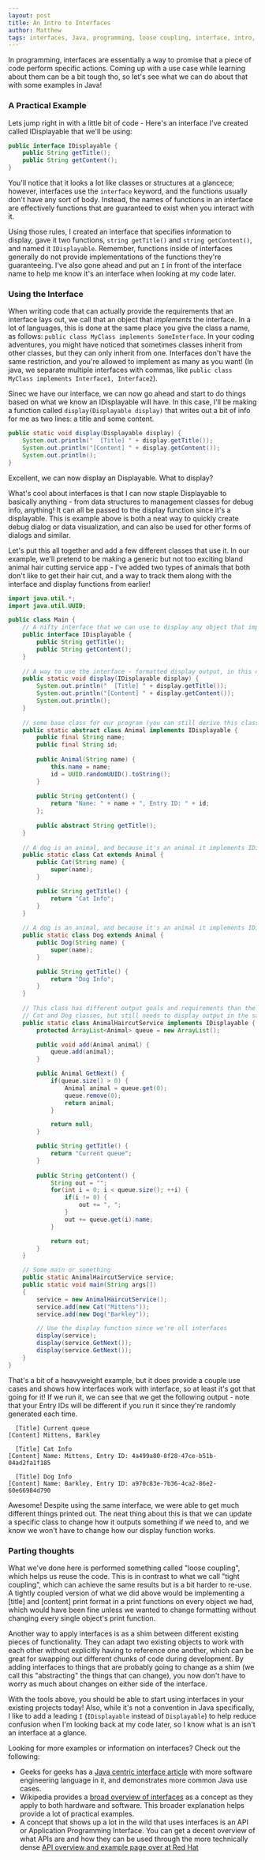 ```yaml
---
layout: post
title: An Intro to Interfaces
author: Matthew
tags: interfaces, Java, programming, loose coupling, interface, intro, modular, example, introduction, tutorial, guide
---
```

In programming, interfaces are essentially a way to promise that a piece of code perform specific actions. Coming up with a use case while learning about them can be a bit tough tho, so let's see what we can do about that with some examples in Java!

### A Practical Example

Lets jump right in with a little bit of code - Here's an interface I've created called IDisplayable that we'll be using:
```java
public interface IDisplayable {
    public String getTitle();
    public String getContent();
}
```
You'll notice that it looks a lot like classes or structures at a glancece; however, interfaces use the `interface` keyword, and the functions usually don't have any sort of body. Instead, the names of functions in an interface are effectively functions that are guaranteed to exist when you interact with it.

Using those rules, I created an interface that specifies information to display, gave it two functions, `string getTitle()` and `string getContent()`, and named it `IDisplayable`. Remember, functions inside of interfaces generally do not provide implementations of the functions they're guaranteeing. I've also gone ahead and put an `I` in front of the interface name to help me know it's an interface when looking at my code later.

### Using the Interface

When writing code that can actually provide the requirements that an interface lays out, we call that an object that _implements_ the interface. In a lot of languages, this is done at the same place you give the class a name, as follows: `public class MyClass implements SomeInterface`. In your coding adventures, you might have noticed that sometimes classes inherit from other classes, but they can only inherit from one. Interfaces don't have the same restriction, and you're allowed to implement as many as you want! (In java, we separate multiple interfaces with commas, like `public class MyClass implements Interface1, Interface2`). 

Sinec we have our interface, we can now go ahead and start to do things based on what we know an IDisplayable will have. In this case, I'll be making a function called `display(Displayable display)` that writes out a bit of info for me as two lines: a title and some content.

```java
public static void display(Displayable display) {
    System.out.println("  [Title] " + display.getTitle());
    System.out.println("[Content] " + display.getContent());
    System.out.println();
}
```

Excellent, we can now display an Displayable. What to display? 

What's cool about interfaces is that I can now staple Displayable to basically anything - from data structures to management classes for debug info, anything! It can all be passed to the display function since it's a displayable. This is example above is both a neat way to quickly create debug dialog or data visualization, and can also be used for other forms of dialogs and similar. 

Let's put this all together and add a few different classes that use it. In our example, we'll pretend to be making a generic but not too exciting bland animal hair cutting service app - I've added two types of animals that both don't like to get their hair cut, and a way to track them along with the interface and display functions from earlier!

```java
import java.util.*;
import java.util.UUID;

public class Main {
    // A nifty interface that we can use to display any object that implements it!
    public interface IDisplayable {
        public String getTitle();
        public String getContent();
    }
 
    // A way to use the interface - formatted display output, in this case
    public static void display(IDisplayable display) {
        System.out.println("  [Title] " + display.getTitle());
        System.out.println("[Content] " + display.getContent());
        System.out.println();
    }
 
    // some base class for our program (you can still derive this class!)
    public static abstract class Animal implements IDisplayable {
        public final String name;
        public final String id;
 
        public Animal(String name) {
            this.name = name;
            id = UUID.randomUUID().toString();
        }
        
        public String getContent() {
            return "Name: " + name + ", Entry ID: " + id;
        };
        
        public abstract String getTitle();
    }
 
    // A dog is an animal, and because it's an animal it implements IDisplayable!
    public static class Cat extends Animal {
        public Cat(String name) {
            super(name);
        }

        public String getTitle() {
            return "Cat Info";
        }
    }
 
    // A dog is an animal, and because it's an animal it implements IDisplayable!
    public static class Dog extends Animal {
        public Dog(String name) {
            super(name);
        }

        public String getTitle() {
            return "Dog Info";
        }
    }
 
    // This class has different output goals and requirements than the 
    // Cat and Dog classes, but still needs to display output in the same format.
    public static class AnimalHaircutService implements IDisplayable {
        protected ArrayList<Animal> queue = new ArrayList();

        public void add(Animal animal) {
            queue.add(animal);
        }

        public Animal GetNext() {
            if(queue.size() > 0) {
                Animal animal = queue.get(0);
                queue.remove(0);
                return animal;
            }

            return null;
        }

        public String getTitle() {
            return "Current queue";
        }
        
        public String getContent() {
            String out = "";
            for(int i = 0; i < queue.size(); ++i) {
                if(i != 0) {
                    out += ", ";
                }
                out += queue.get(i).name;
            }

            return out;
        }
    }

    // Some main or something
    public static AnimalHaircutService service;
    public static void main(String args[])
    {
        service = new AnimalHaircutService();
        service.add(new Cat("Mittens"));
        service.add(new Dog("Barkley"));

        // Use the display function since we're all interfaces
        display(service);
        display(service.GetNext());
        display(service.GetNext());
    }
}
```

That's a bit of a heavyweight example, but it does provide a couple use cases and shows how interfaces work with interface, so at least it's got that going for it! If we run it, we can see that we get the following output - note that your Entry IDs will be different if you run it since they're randomly generated each time.
```
  [Title] Current queue
[Content] Mittens, Barkley

  [Title] Cat Info
[Content] Name: Mittens, Entry ID: 4a499a80-8f28-47ce-b51b-04ad2fa1f185

  [Title] Dog Info
[Content] Name: Barkley, Entry ID: a970c83e-7b36-4ca2-86e2-60e66984d790
```

Awesome! Despite using the same interface, we were able to get much different things printed out. The neat thing about this is that we can update a specific class to change how it outputs something if we need to, and we know we won't have to change how our display function works. 

### Parting thoughts

What we've done here is performed something called "loose coupling", which helps us reuse the code. This is in contrast to what we call "tight coupling", which can achieve the same results but is a bit harder to re-use. A tightly coupled version of what we did above would be implementing a [title] and [content] print format in a print functions on every object we had, which would have been fine unless we wanted to change formatting without changing every single object's print function.

Another way to apply interfaces is as a shim between different existing pieces of functionality. They can adapt two existing objects to work with each other without explicitly having to reference one another, which can be great for swapping out different chunks of code during development. By adding interfaces to things that are probably going to change as a shim (we call this "abstracting" the things that can change), you now don't have to worry as much about changes on either side of the interface.

With the tools above, you should be able to start using interfaces in your existing projects today! Also, while it's not a convention in Java specifically, I like to add a leading `I` (`IDisplayable` instead of `Displayable`) to help reduce confusion when I'm looking back at my code later, so I know what is an isn't an interface at a glance.


Looking for more examples or information on interfaces? Check out the following:
- Geeks for geeks has a [Java centric interface article](https://www.geeksforgeeks.org/interfaces-in-java/) with more software engineering language in it, and demonstrates more common Java use cases.
- Wikipedia provides a [broad overview of interfaces](https://en.wikipedia.org/wiki/Interface_(computing)) as a concept as they apply to both hardware and software. This broader explanation helps provide a lot of practical examples.
- A concept that shows up a lot in the wild that uses interfaces is an API or Application Programming Interface. You can get a decent overview of what APIs are and how they can be used through the more technically dense [API overview and example page over at Red Hat](https://www.redhat.com/en/topics/api/what-are-application-programming-interfaces)
